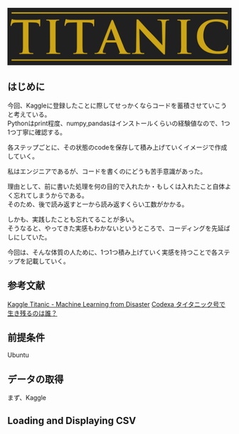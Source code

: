 ![logo](./fig/titanic-logo.png)

## はじめに

今回、Kaggleに登録したことに際してせっかくならコードを蓄積させていこうと考えている。  
Pythonはprint程度、numpy,pandasはインストールくらいの経験値なので、1つ1つ丁寧に確認する。

各ステップごとに、その状態のcodeを保存して積み上げていくイメージで作成していく。

私はエンジニアであるが、コードを書くのにどうも苦手意識があった。

理由として、前に書いた処理を何の目的で入れたか・もしくは入れたこと自体よく忘れてしまうからである。  
そのため、後で読み返すと一から読み返すくらい工数がかかる。

しかも、実践したことも忘れてることが多い。  
そうなると、やってきた実感もわかないというところで、コーディングを先延ばしにしていた。

今回は、そんな体質の人ために、1つ1つ積み上げていく実感を持つことで各ステップを記載していく。
## 参考文献
[Kaggle Titanic - Machine Learning from Disaster](https://www.kaggle.com/competitions/titanic)
[Codexa タイタニック号で生き残るのは誰？](https://www.codexa.net/kaggle-titanic-beginner/)

## 前提条件
Ubuntu

## データの取得
まず、Kaggle

## Loading and Displaying CSV
